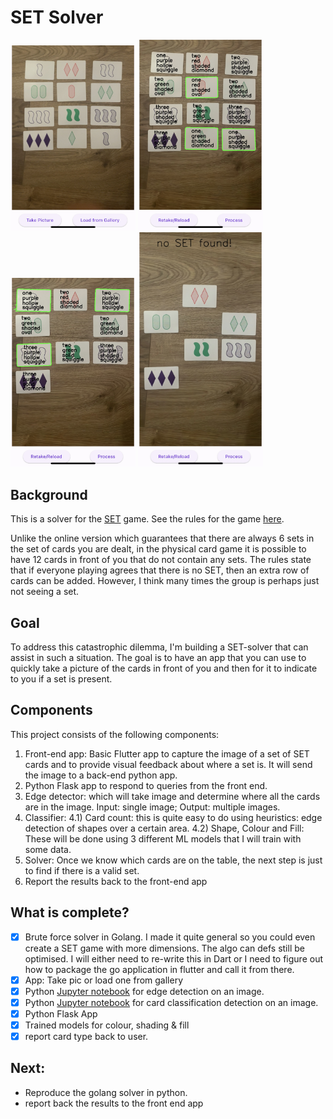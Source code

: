 # SET Solver

<img src="static/take_pic.jpg" width="200">

<img src="static/set_1.jpg" width="200">
<img src="static/set_2.jpg" width="200">
<img src="static/no_set.jpg" width="200">

## Background

This is a solver for the [SET](https://www.setgame.com/set/puzzle) game. See 
the rules for the game [here](https://www.setgame.com/sites/default/files/instructions/SET%20INSTRUCTIONS%20-%20ENGLISH.pdf).

Unlike the online version which guarantees that there are always 6 sets in the 
set of cards you are dealt, in the physical card game it is possible to have 12
cards in front of you that do not contain any sets. The rules state that if 
everyone playing agrees that there is no SET, then an extra row of cards can be
added. However, I think many times the group is perhaps just not seeing a set. 

## Goal

To address this catastrophic dilemma, I'm building a SET-solver that can assist 
in such a situation. The goal is to have an app that you can use to quickly take 
a picture of the cards in front of you and then for it to indicate to you if 
a set is present. 

## Components

This project consists of the following components:

1) Front-end app: Basic Flutter app to capture the image of a set of SET cards 
   and to provide visual feedback about where a set is. It will send the image 
   to a back-end python app. 
2) Python Flask app to respond to queries from the front end. 
3) Edge detector: which will take image and determine where all the cards are
   in the image. Input: single image; Output: multiple images.
4) Classifier: 
   4.1) Card count: this is quite easy to do using heuristics: edge detection 
        of shapes over a certain area.
   4.2) Shape, Colour and Fill: These will be done using 3 different ML models
        that I will train with some data.
5) Solver: 
   Once we know which cards are on the table, the next step is just to find if
   there is a valid set.
6) Report the results back to the front-end app

## What is complete?
 - [x] Brute force solver in Golang. I made it quite general so you could even 
   create a SET game with more dimensions. The algo can defs still be optimised. 
   I will either need to re-write this in Dart or I need to figure out how to 
   package the go application in flutter and call it from there.
 - [x] App: Take pic or load one from gallery
 - [x] Python [Jupyter notebook](/image-processing/edge-detection.ipynb) for 
   edge detection on an image.
 - [x] Python [Jupyter notebook](/image-processing/card-classification.ipynb) 
   for card classification detection on an image.
 - [x] Python Flask App
 - [x] Trained models for colour, shading & fill
 - [x] report card type back to user.

## Next:

- Reproduce the golang solver in python. 
- report back the results to the front end app

